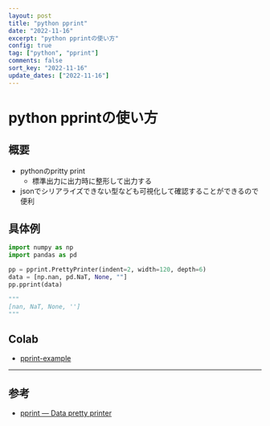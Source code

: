 ```yaml
---
layout: post
title: "python pprint"
date: "2022-11-16"
excerpt: "python pprintの使い方"
config: true
tag: ["python", "pprint"]
comments: false
sort_key: "2022-11-16"
update_dates: ["2022-11-16"]
---
```


# python pprintの使い方

## 概要
 - pythonのpritty print
   - 標準出力に出力時に整形して出力する
 - jsonでシリアライズできない型なども可視化して確認することができるので便利 

## 具体例

```python
import numpy as np
import pandas as pd

pp = pprint.PrettyPrinter(indent=2, width=120, depth=6)
data = [np.nan, pd.NaT, None, ""]
pp.pprint(data)

"""
[nan, NaT, None, '']
"""
```

## Colab
 - [pprint-example](https://colab.research.google.com/drive/1J2nxinocX8QkbEh9fb4-AiyyioCB5mtu?usp=sharing)

---

## 参考
 - [pprint — Data pretty printer](https://docs.python.org/3/library/pprint.html)


